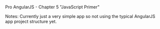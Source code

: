 Pro AngularJS - Chapter 5 "JavaScript Primer"

Notes:
Currently just a very simple app so not using the typical AngularJS app project structure yet.
